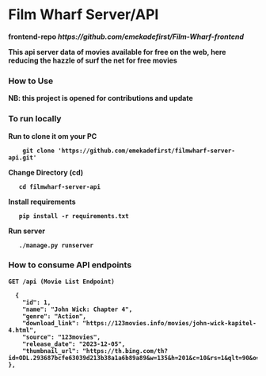 <h1>Film Wharf Server/API</h1>
<b>frontend-repo<b>
<i>https://github.com/emekadefirst/Film-Wharf-frontend</i>

  This api server data of movies available for free on the web, here reducing the hazzle of surf the net for free movies
  <h3>How to Use</h3>
   <p>NB: this project is opened for contributions and update</p>

   <h3>To run locally</h3>
   Run to clone it om your PC
   
        git clone 'https://github.com/emekadefirst/filmwharf-server-api.git'
    
    
 <p>Change Directory (cd)</p>    

       cd filmwharf-server-api

 <p>Install requirements</p>

       pip install -r requirements.txt

 <p>Run server</p>

       ./manage.py runserver

 <h3>How to consume API endpoints</h3>

    GET /api (Movie List Endpoint)

      {
        "id": 1,
        "name": "John Wick: Chapter 4",
        "genre": "Action",
        "download_link": "https://123movies.info/movies/john-wick-kapitel-4.html",
        "source": "123movies",
        "release_date": "2023-12-05",
        "thumbnail_url": "https://th.bing.com/th?id=ODL.293687bcfe63039d213b38a1a6b89a89&w=135&h=201&c=10&rs=1&qlt=90&o=6&pid=13.1"
    },
    
   
      
